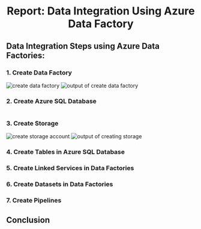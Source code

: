 <h1 align="center">Report: Data Integration Using Azure Data Factory</h1>



## Data Integration Steps using Azure Data Factories:

### 1. Create Data Factory
<img src="https://github.com/drshahizan/special-topic-data-engineering/assets/120614391/f870a4db-3207-4fbd-8068-860dceb02ebe" alt="create data factory">

<img src="https://github.com/drshahizan/special-topic-data-engineering/assets/120614391/4583ad17-141b-4a2a-af4f-b2d2f435027b" alt="output of create data factory">


### 2. Create Azure SQL Database
<img src="">       

### 3. Create Storage
<img src="https://github.com/drshahizan/special-topic-data-engineering/assets/120614391/ff04c311-eb05-4123-aae3-16a531087cc0" alt="create storage account">

<img src="https://github.com/drshahizan/special-topic-data-engineering/assets/120614391/696638b2-3d45-4deb-923a-4565a8ad982a" alt="output of creating storage">



### 4. Create Tables in Azure SQL Database


### 5. Create Linked Services in Data Factories


### 6. Create Datasets in Data Factories


### 7. Create Pipelines


## Conclusion
